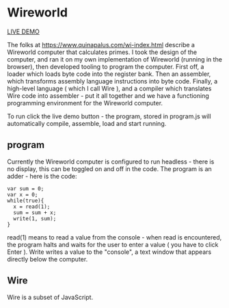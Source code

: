 # Wireworld

[LIVE DEMO](https://andrewbayly.github.io/Wireworld/index.html "Live Demo")

The folks at https://www.quinapalus.com/wi-index.html describe a Wireworld computer
that calculates primes. I took the design of the computer, and ran it on my own 
implementation of Wireworld (running in the browser), then developed tooling to 
program the computer. First off, a loader which loads byte code into the register bank.
Then an assembler, which transforms assembly language instructions into byte code.
Finally, a high-level language ( which I call Wire ), and a compiler which translates
Wire code into assembler - put it all together and we have a functioning programming
environment for the Wireworld computer. 

To run click the live demo button - the program, stored in program.js will automatically
compile, assemble, load and start running. 

## program
 
Currently the Wireworld computer is configured to run headless - there is no display,
this can be toggled on and off in the code. The program is an adder - here is the code: 

    var sum = 0;
    var x = 0;
    while(true){
      x = read(1); 
      sum = sum + x;    
      write(1, sum);
    }    

read(1) means to read a value from the console - when read is encountered, the program
halts and waits for the user to enter a value ( you have to click Enter ). Write writes 
a value to the "console", a text window that appears directly below the computer. 

## Wire

Wire is a subset of JavaScript. 

